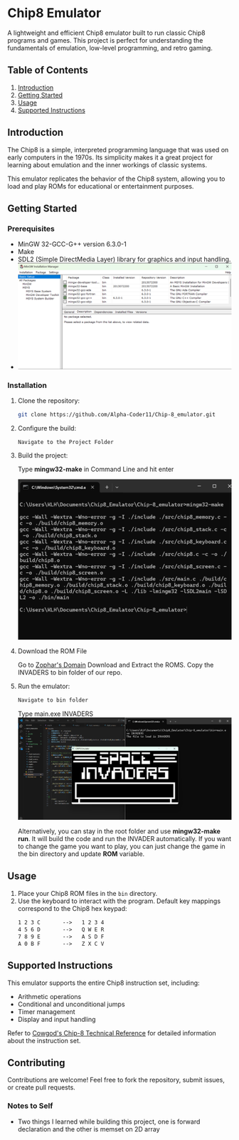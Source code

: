 # Chip8 Emulator

A lightweight and efficient Chip8 emulator built to run classic Chip8 programs and games. This project is perfect for understanding the fundamentals of emulation, low-level programming, and retro gaming.

## Table of Contents

1. [Introduction](#introduction)
2. [Getting Started](#getting-started)
3. [Usage](#usage)
4. [Supported Instructions](#supported-instructions)


## Introduction

The Chip8 is a simple, interpreted programming language that was used on early computers in the 1970s. Its simplicity makes it a great project for learning about emulation and the inner workings of classic systems.

This emulator replicates the behavior of the Chip8 system, allowing you to load and play ROMs for educational or entertainment purposes.

## Getting Started

### Prerequisites

- MinGW 32-GCC-G++ version 6.3.0-1
- Make
- SDL2 (Simple DirectMedia Layer) library for graphics and input handling.
- ![alt text](images/mingw32.png)

### Installation

1. Clone the repository:

   ```bash
   git clone https://github.com/Alpha-Coder11/Chip-8_emulator.git
   ```

2. Configure the build:

   ```
   Navigate to the Project Folder
   ```

3. Build the project:

   Type <b>mingw32-make</b> in Command Line and hit enter
   
   ![alt text](images/build.png)

4. Download the ROM File 

    Go to [Zophar's Domain](https://www.zophar.net/pdroms/chip8/chip-8-games-pack.html)
    Download and Extract the ROMS.
    Copy the INVADERS to bin folder of our repo.

5. Run the emulator:

   ```bash
   Navigate to bin folder
   ```
   Type main.exe INVADERS
   ![alt text](images/Invader_Screen.png)

   Alternatively, you can stay in the root folder and use <b>mingw32-make run</b>. It will build the code and run the INVADER automatically. If you want to change the game you want to play,
   you can just change the game in the bin directory and update <b>ROM</b> variable.

## Usage

1. Place your Chip8 ROM files in the `bin` directory.
3. Use the keyboard to interact with the program. Default key mappings correspond to the Chip8 hex keypad:
   ```
   1 2 3 C       -->   1 2 3 4
   4 5 6 D       -->   Q W E R
   7 8 9 E       -->   A S D F
   A 0 B F       -->   Z X C V
   ```

## Supported Instructions

This emulator supports the entire Chip8 instruction set, including:

- Arithmetic operations
- Conditional and unconditional jumps
- Timer management
- Display and input handling

Refer to [Cowgod's Chip-8 Technical Reference](http://devernay.free.fr/hacks/chip8/C8TECH10.HTM) for detailed information about the instruction set.

## Contributing

Contributions are welcome! Feel free to fork the repository, submit issues, or create pull requests. 

### Notes to Self
- Two things I learned while building this project, one is forward declaration and the other is memset on 2D array 



